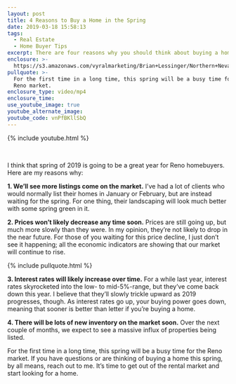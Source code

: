 ```yaml
---
layout: post
title: 4 Reasons to Buy a Home in the Spring
date: 2019-03-18 15:58:13
tags:
  - Real Estate
  - Home Buyer Tips
excerpt: There are four reasons why you should think about buying a home this spring.
enclosure: >-
  https://s3.amazonaws.com/vyralmarketing/Brian+Lessinger/Northern+Nevada+Real+Estate-+4+Reasons+to+Buy+in+the+Spring.mp4
pullquote: >-
  For the first time in a long time, this spring will be a busy time for the
  Reno market.
enclosure_type: video/mp4
enclosure_time:
use_youtube_image: true
youtube_alternate_image:
youtube_code: vnPfBKllSbQ
---
```


{% include youtube.html %}

&nbsp;

I think that spring of 2019 is going to be a great year for Reno homebuyers. Here are my reasons why:

**1. We’ll see more listings come on the market.** I’ve had a lot of clients who would normally list their homes in January or February, but are instead waiting for the spring. For one thing, their landscaping will look much better with some spring green in it.

**2. Prices won’t likely decrease any time soon.** Prices are still going up, but much more slowly than they were. In my opinion, they’re not likely to drop in the near future. For those of you waiting for this price decline, I just don’t see it happening; all the economic indicators are showing that our market will continue to rise.

{% include pullquote.html %}

**3. Interest rates will likely increase over time.** For a while last year, interest rates skyrocketed into the low- to mid-5%-range, but they’ve come back down this year. I believe that they’ll slowly trickle upward as 2019 progresses, though. As interest rates go up, your buying power goes down, meaning that sooner is better than letter if you’re buying a home.

**4. There will be lots of new inventory on the market soon.** Over the next couple of months, we expect to see a massive influx of properties being listed.

For the first time in a long time, this spring will be a busy time for the Reno market. If you have questions or are thinking of buying a home this spring, by all means, reach out to me. It’s time to get out of the rental market and start looking for a home.